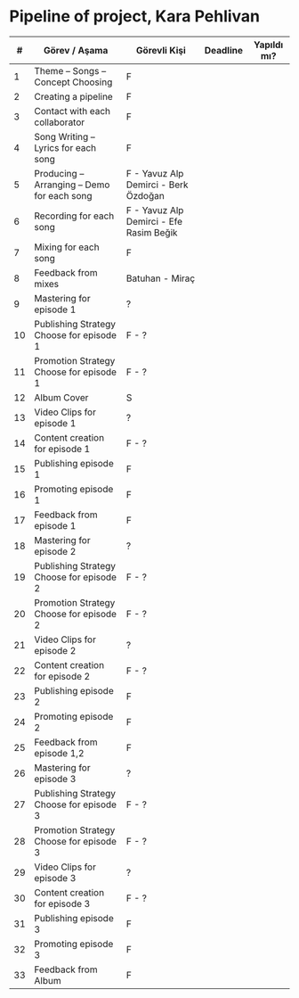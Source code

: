 # Pipeline of project, Kara Pehlivan

| #  | Görev / Aşama                                | Görevli Kişi      | Deadline | Yapıldı mı?     |
|----|-----------------------------------------------|--------------------|-------------|--------------|
| 1  | Theme – Songs – Concept Choosing              | F                   |             |              |
| 2  | Creating a pipeline                           | F                   |             |              |
| 3  | Contact with each collaborator                | F                   |             |              |
| 4  | Song Writing – Lyrics for each song           | F                   |             |              |
| 5  | Producing – Arranging – Demo for each song    | F - Yavuz Alp Demirci - Berk Özdoğan |             |              |
| 6  | Recording for each song                       | F - Yavuz Alp Demirci - Efe Rasim Beğik |             |              |
| 7  | Mixing for each song                          | F                   |             |              |
| 8  | Feedback from mixes                           | Batuhan - Miraç                   |             |              |
| 9  | Mastering for episode 1                       | ?                   |             |              |
| 10 | Publishing Strategy Choose for episode 1      | F - ?                   |             |              |
| 11 | Promotion Strategy Choose for episode 1       | F - ?                   |             |              |
| 12 | Album Cover                                   | S                   |             |              |
| 13 | Video Clips for episode 1                     | ?                   |             |              |
| 14 | Content creation for episode 1                | F - ?                   |             |              |
| 15 | Publishing episode 1                          | F                   |             |              |
| 16 | Promoting episode 1                           | F                   |             |              |
| 17 | Feedback from episode 1                       | F                   |             |              |
| 18 | Mastering for episode 2                       | ?                   |             |              |
| 19 | Publishing Strategy Choose for episode 2      | F - ?                   |             |              |
| 20 | Promotion Strategy Choose for episode 2       | F - ?                   |             |              |
| 21 | Video Clips for episode 2                     | ?                   |             |              |
| 22 | Content creation for episode 2                | F - ?                   |             |              |
| 23 | Publishing episode 2                          | F                   |             |              |
| 24 | Promoting episode 2                           | F                   |             |              |
| 25 | Feedback from episode 1,2                     | F                   |             |              |
| 26 | Mastering for episode 3                       | ?                   |             |              |
| 27 | Publishing Strategy Choose for episode 3      | F - ?                  |             |              |
| 28 | Promotion Strategy Choose for episode 3       | F - ?                   |             |              |
| 29 | Video Clips for episode 3                     | ?                   |             |              |
| 30 | Content creation for episode 3                | F - ?                   |             |              |
| 31 | Publishing episode 3                          | F                   |             |              |
| 32 | Promoting episode 3                           | F                   |             |              |
| 33 | Feedback from Album                           | F                   |             |              |

